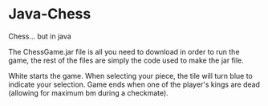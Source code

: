 # Java-Chess
Chess... but in java

The ChessGame.jar file is all you need to download in order to run the game, the rest of the files are simply the code used to make the jar file.

White starts the game.
When selecting your piece, the tile will turn blue to indicate your selection.
Game ends when one of the player's kings are dead (allowing for maximum bm during a checkmate).
